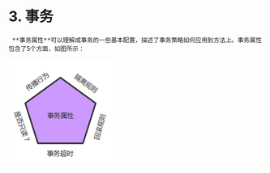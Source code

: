 # 3. 事务

     **事务属性**可以理解成事务的一些基本配置，描述了事务策略如何应用到方法上。事务属性包含了5个方面，如图所示：

![](../../.gitbook/assets/image%20%28112%29.png)

